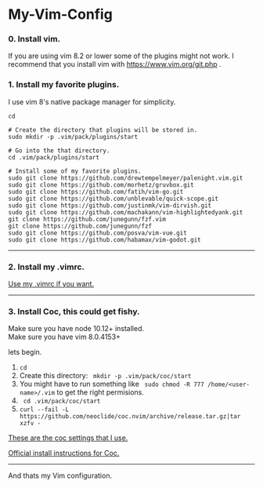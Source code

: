 # My-Vim-Config



### 0. Install vim.
If you are using vim 8.2 or lower some of the plugins might not work.
I recommend that you install vim with https://www.vim.org/git.php .



### 1. Install my favorite plugins.
I use vim 8's native package manager for simplicity.
```
cd

# Create the directory that plugins will be stored in.
sudo mkdir -p .vim/pack/plugins/start

# Go into the that directory.
cd .vim/pack/plugins/start

# Install some of my favorite plugins.
sudo git clone https://github.com/drewtempelmeyer/palenight.vim.git
sudo git clone https://github.com/morhetz/gruvbox.git
sudo git clone https://github.com/fatih/vim-go.git
sudo git clone https://github.com/unblevable/quick-scope.git
sudo git clone https://github.com/justinmk/vim-dirvish.git
sudo git clone https://github.com/machakann/vim-highlightedyank.git
git clone https://github.com/junegunn/fzf.vim
git clone https://github.com/junegunn/fzf
sudo git clone https://github.com/posva/vim-vue.git
sudo git clone https://github.com/habamax/vim-godot.git
```

---

### 2. Install my .vimrc.

[Use my .vimrc if you want.](https://github.com/Sidney-Bernardin/My-Vim-Config/blob/master/.vimrc)

---

### 3. Install Coc, this could get fishy.

Make sure you have node 10.12+ installed.<br/>
Make sure you have vim 8.0.4153+

lets begin. 
1. ```cd```
2. Create this directory: ``` mkdir -p .vim/pack/coc/start```
3. You might have to run something like ``` sudo chmod -R 777 /home/<user-name>/.vim``` to get the right permisions.
4. ``` cd .vim/pack/coc/start```
5. ```curl --fail -L https://github.com/neoclide/coc.nvim/archive/release.tar.gz|tar xzfv -```

[These are the coc settings that I use.](https://github.com/Sidney-Bernardin/My-Vim-Config/blob/master/coc-settings.json)

[Official install instructions for Coc.](https://github.com/neoclide/coc.nvim/wiki/Install-coc.nvim)

---
And thats my Vim configuration.
